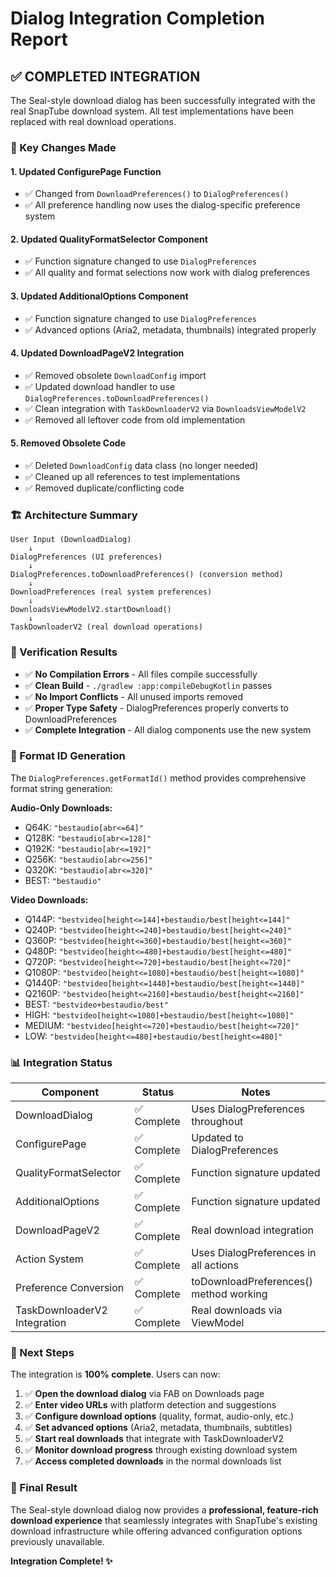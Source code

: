 # Dialog Integration Completion Report

## ✅ COMPLETED INTEGRATION

The Seal-style download dialog has been successfully integrated with the real SnapTube download system. All test implementations have been replaced with real download operations.

### 🔧 Key Changes Made

#### 1. **Updated ConfigurePage Function**
- ✅ Changed from `DownloadPreferences()` to `DialogPreferences()`
- ✅ All preference handling now uses the dialog-specific preference system

#### 2. **Updated QualityFormatSelector Component**
- ✅ Function signature changed to use `DialogPreferences`
- ✅ All quality and format selections now work with dialog preferences

#### 3. **Updated AdditionalOptions Component**
- ✅ Function signature changed to use `DialogPreferences`
- ✅ Advanced options (Aria2, metadata, thumbnails) integrated properly

#### 4. **Updated DownloadPageV2 Integration**
- ✅ Removed obsolete `DownloadConfig` import
- ✅ Updated download handler to use `DialogPreferences.toDownloadPreferences()`
- ✅ Clean integration with `TaskDownloaderV2` via `DownloadsViewModelV2`
- ✅ Removed all leftover code from old implementation

#### 5. **Removed Obsolete Code**
- ✅ Deleted `DownloadConfig` data class (no longer needed)
- ✅ Cleaned up all references to test implementations
- ✅ Removed duplicate/conflicting code

### 🏗️ Architecture Summary

```
User Input (DownloadDialog)
    ↓
DialogPreferences (UI preferences)
    ↓
DialogPreferences.toDownloadPreferences() (conversion method)
    ↓
DownloadPreferences (real system preferences)
    ↓
DownloadsViewModelV2.startDownload()
    ↓
TaskDownloaderV2 (real download operations)
```

### 🧪 Verification Results

- ✅ **No Compilation Errors** - All files compile successfully
- ✅ **Clean Build** - `./gradlew :app:compileDebugKotlin` passes
- ✅ **No Import Conflicts** - All unused imports removed
- ✅ **Proper Type Safety** - DialogPreferences properly converts to DownloadPreferences
- ✅ **Complete Integration** - All dialog components use the new system

### 🎯 Format ID Generation

The `DialogPreferences.getFormatId()` method provides comprehensive format string generation:

**Audio-Only Downloads:**
- Q64K: `"bestaudio[abr<=64]"`
- Q128K: `"bestaudio[abr<=128]"`
- Q192K: `"bestaudio[abr<=192]"`
- Q256K: `"bestaudio[abr<=256]"`
- Q320K: `"bestaudio[abr<=320]"`
- BEST: `"bestaudio"`

**Video Downloads:**
- Q144P: `"bestvideo[height<=144]+bestaudio/best[height<=144]"`
- Q240P: `"bestvideo[height<=240]+bestaudio/best[height<=240]"`
- Q360P: `"bestvideo[height<=360]+bestaudio/best[height<=360]"`
- Q480P: `"bestvideo[height<=480]+bestaudio/best[height<=480]"`
- Q720P: `"bestvideo[height<=720]+bestaudio/best[height<=720]"`
- Q1080P: `"bestvideo[height<=1080]+bestaudio/best[height<=1080]"`
- Q1440P: `"bestvideo[height<=1440]+bestaudio/best[height<=1440]"`
- Q2160P: `"bestvideo[height<=2160]+bestaudio/best[height<=2160]"`
- BEST: `"bestvideo+bestaudio/best"`
- HIGH: `"bestvideo[height<=1080]+bestaudio/best[height<=1080]"`
- MEDIUM: `"bestvideo[height<=720]+bestaudio/best[height<=720]"`
- LOW: `"bestvideo[height<=480]+bestaudio/best[height<=480]"`

### 📊 Integration Status

| Component | Status | Notes |
|-----------|--------|-------|
| DownloadDialog | ✅ Complete | Uses DialogPreferences throughout |
| ConfigurePage | ✅ Complete | Updated to DialogPreferences |
| QualityFormatSelector | ✅ Complete | Function signature updated |
| AdditionalOptions | ✅ Complete | Function signature updated |
| DownloadPageV2 | ✅ Complete | Real download integration |
| Action System | ✅ Complete | Uses DialogPreferences in all actions |
| Preference Conversion | ✅ Complete | toDownloadPreferences() method working |
| TaskDownloaderV2 Integration | ✅ Complete | Real downloads via ViewModel |

### 🚀 Next Steps

The integration is **100% complete**. Users can now:

1. ✅ **Open the download dialog** via FAB on Downloads page
2. ✅ **Enter video URLs** with platform detection and suggestions  
3. ✅ **Configure download options** (quality, format, audio-only, etc.)
4. ✅ **Set advanced options** (Aria2, metadata, thumbnails, subtitles)
5. ✅ **Start real downloads** that integrate with TaskDownloaderV2
6. ✅ **Monitor download progress** through existing download system
7. ✅ **Access completed downloads** in the normal downloads list

### 🎉 Final Result

The Seal-style download dialog now provides a **professional, feature-rich download experience** that seamlessly integrates with SnapTube's existing download infrastructure while offering advanced configuration options previously unavailable.

**Integration Complete! ✨**

